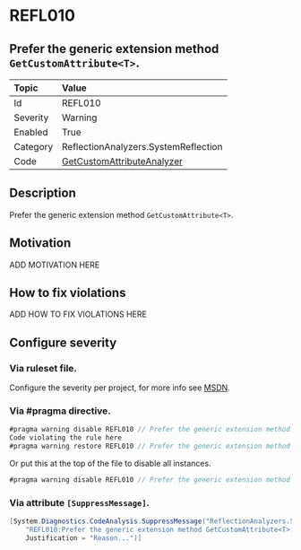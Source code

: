 # REFL010
## Prefer the generic extension method `GetCustomAttribute<T>`.

| Topic    | Value
| :--      | :--
| Id       | REFL010
| Severity | Warning
| Enabled  | True
| Category | ReflectionAnalyzers.SystemReflection
| Code     | [GetCustomAttributeAnalyzer]([GetCustomAttributeAnalyzer](https://github.com/DotNetAnalyzers/ReflectionAnalyzers/blob/master/ReflectionAnalyzers/NodeAnalzers/GetCustomAttributeAnalyzer.cs))

## Description

Prefer the generic extension method `GetCustomAttribute<T>`.

## Motivation

ADD MOTIVATION HERE

## How to fix violations

ADD HOW TO FIX VIOLATIONS HERE

<!-- start generated config severity -->
## Configure severity

### Via ruleset file.

Configure the severity per project, for more info see [MSDN](https://msdn.microsoft.com/en-us/library/dd264949.aspx).

### Via #pragma directive.
```C#
#pragma warning disable REFL010 // Prefer the generic extension method GetCustomAttribute<T>.
Code violating the rule here
#pragma warning restore REFL010 // Prefer the generic extension method GetCustomAttribute<T>.
```

Or put this at the top of the file to disable all instances.
```C#
#pragma warning disable REFL010 // Prefer the generic extension method GetCustomAttribute<T>.
```

### Via attribute `[SuppressMessage]`.

```C#
[System.Diagnostics.CodeAnalysis.SuppressMessage("ReflectionAnalyzers.SystemReflection", 
    "REFL010:Prefer the generic extension method GetCustomAttribute<T>.", 
    Justification = "Reason...")]
```
<!-- end generated config severity -->